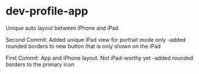 # dev-profile-app
Unique auto layout between iPhone and iPad

Second Commit: Added unique iPad view for portrait mode only
-added rounded borders to new button that is only shown on the iPad

First Commit: App and iPhone layout. Not iPad-worthy yet
-added rounded borders to the primary icon
